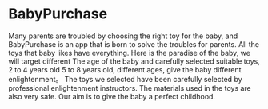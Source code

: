 # BabyPurchase
Many parents are troubled by choosing the right toy for the baby, and BabyPurchase is an app that is born to solve the troubles for parents. All the toys that baby likes have everything. Here is the paradise of the baby, we will target different The age of the baby and carefully selected suitable toys, 2 to 4 years old 5 to 8 years old, different ages, give the baby different enlightenment。  The toys we selected have been carefully selected by professional enlightenment instructors. The materials used in the toys are also very safe. Our aim is to give the baby a perfect childhood.
